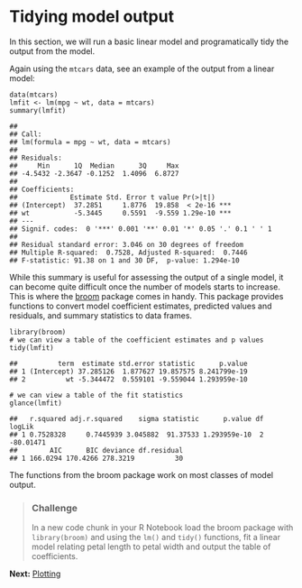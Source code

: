 Tidying model output
====================

In this section, we will run a basic linear model and programatically
tidy the output from the model.

Again using the `mtcars` data, see an example of the output from a
linear model:

    data(mtcars)
    lmfit <- lm(mpg ~ wt, data = mtcars)
    summary(lmfit)

    ## 
    ## Call:
    ## lm(formula = mpg ~ wt, data = mtcars)
    ## 
    ## Residuals:
    ##     Min      1Q  Median      3Q     Max 
    ## -4.5432 -2.3647 -0.1252  1.4096  6.8727 
    ## 
    ## Coefficients:
    ##             Estimate Std. Error t value Pr(>|t|)    
    ## (Intercept)  37.2851     1.8776  19.858  < 2e-16 ***
    ## wt           -5.3445     0.5591  -9.559 1.29e-10 ***
    ## ---
    ## Signif. codes:  0 '***' 0.001 '**' 0.01 '*' 0.05 '.' 0.1 ' ' 1
    ## 
    ## Residual standard error: 3.046 on 30 degrees of freedom
    ## Multiple R-squared:  0.7528, Adjusted R-squared:  0.7446 
    ## F-statistic: 91.38 on 1 and 30 DF,  p-value: 1.294e-10

While this summary is useful for assessing the output of a single model,
it can become quite difficult once the number of models starts to
increase. This is where the
[broom](https://cran.r-project.org/web/packages/broom/vignettes/broom.html)
package comes in handy. This package provides functions to convert model
coefficient estimates, predicted values and residuals, and summary
statistics to data frames.

    library(broom)
    # we can view a table of the coefficient estimates and p values
    tidy(lmfit)

    ##          term  estimate std.error statistic      p.value
    ## 1 (Intercept) 37.285126  1.877627 19.857575 8.241799e-19
    ## 2          wt -5.344472  0.559101 -9.559044 1.293959e-10

    # we can view a table of the fit statistics
    glance(lmfit)

    ##   r.squared adj.r.squared    sigma statistic      p.value df    logLik
    ## 1 0.7528328     0.7445939 3.045882  91.37533 1.293959e-10  2 -80.01471
    ##        AIC      BIC deviance df.residual
    ## 1 166.0294 170.4266 278.3219          30

The functions from the broom package work on most classes of model
output.

> ### Challenge
>
> In a new code chunk in your R Notebook load the broom package with
> `library(broom)` and using the `lm()` and `tidy()` functions, fit a
> linear model relating petal length to petal width and output the table
> of coefficients.

**Next:** [Plotting](./plotting.md)
